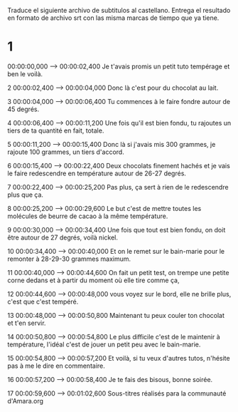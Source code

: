 Traduce el siguiente archivo de subtitulos al castellano. Entrega el resultado en formato de archivo srt con las misma marcas de tiempo que ya tiene.

# 1
00:00:00,000 --> 00:00:02,400
Je t'avais promis un petit tuto tempérage et ben le voilà.

2
00:00:02,400 --> 00:00:04,000
Donc là c'est pour du chocolat au lait.

3
00:00:04,000 --> 00:00:06,400
Tu commences à le faire fondre autour de 45 degrés.

4
00:00:06,400 --> 00:00:11,200
Une fois qu'il est bien fondu, tu rajoutes un tiers de ta quantité en fait, totale.

5
00:00:11,200 --> 00:00:15,400
Donc là si j'avais mis 300 grammes, je rajoute 100 grammes, un tiers d'accord.

6
00:00:15,400 --> 00:00:22,400
Deux chocolats finement hachés et je vais le faire redescendre en température autour de 26-27 degrés.

7
00:00:22,400 --> 00:00:25,200
Pas plus, ça sert à rien de le redescendre plus que ça.

8
00:00:25,200 --> 00:00:29,600
Le but c'est de mettre toutes les molécules de beurre de cacao à la même température.

9
00:00:30,000 --> 00:00:34,400
Une fois que tout est bien fondu, on doit être autour de 27 degrés, voilà nickel.

10
00:00:34,400 --> 00:00:40,000
Et on le remet sur le bain-marie pour le remonter à 28-29-30 grammes maximum.

11
00:00:40,000 --> 00:00:44,600
On fait un petit test, on trempe une petite corne dedans et à partir du moment où elle tire comme ça,

12
00:00:44,600 --> 00:00:48,000
vous voyez sur le bord, elle ne brille plus, c'est que c'est tempéré.

13
00:00:48,000 --> 00:00:50,800
Maintenant tu peux couler ton chocolat et t'en servir.

14
00:00:50,800 --> 00:00:54,800
Le plus difficile c'est de le maintenir à température, l'idéal c'est de jouer un petit peu avec le bain-marie.

15
00:00:54,800 --> 00:00:57,200
Et voilà, si tu veux d'autres tutos, n'hésite pas à me le dire en commentaire.

16
00:00:57,200 --> 00:00:58,400
Je te fais des bisous, bonne soirée.

17
00:00:59,600 --> 00:01:02,600
Sous-titres réalisés para la communauté d'Amara.org

